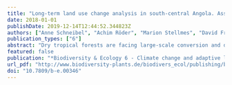 ```yaml
---
title: "Long-term land use change analysis in south-central Angola. Assessing the trade-off between major ecosystem services with remote sensing data"
date: 2018-01-01
publishDate: 2019-12-14T12:44:52.344823Z
authors: ["Anne Schneibel", "Achim Röder", "Marion Stellmes", "David Frantz"]
publication_types: ["6"]
abstract: "Dry tropical forests are facing large-scale conversion and degradation processes and are the most endangered forest type worldwide. We analyse these processes in the dry tropical forest type of miombo woodlands in a rural area of south-central Angola. We show that large-scale conversion to agricultural areas takes place in this area, as does modifi cation of woodland areas, i.e. by degradation due to the extraction of natural resources. By using remote sensing data, spatial drivers of this conversion and its eff ects may be assessed for the time period 1989?2013. We identify settlement dynamics and the location and quality of streets as major underlying determining factors for conversion processes. Since the 1980s, the rate of agricultural expansion has strongly depended on socioeconomic background factors and is currently on a level of ca. 9 000 ha/year in the study area. Fallows were found to only slowly regenerate, and there is a change in cultivation pattern to more permanent forms of cultivation. Large portions of the study area are undergoing degradation processes, leading to an additional loss of biomass. The results indicate that there is high pressure on the natural ecosystems of the study area, which will probably aggravate in the future with a high likelihood of emerging land use confl icts."
featured: false
publication: "*Biodiversity & Ecology 6 - Climate change and adaptive landmanagement in southern Africa - assessments, changes, challenges, and solutions*"
url_pdf: "http://www.biodiversity-plants.de/biodivers_ecol/publishing/b-e.00346.pdf"
doi: "10.7809/b-e.00346"
---
```



